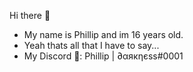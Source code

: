 Hi there 👋
- My name is Phillip and im 16 years old.
- Yeah thats all that I have to say...
- My Discord 💬: Phillip | ∂αякηєѕѕ#0001
